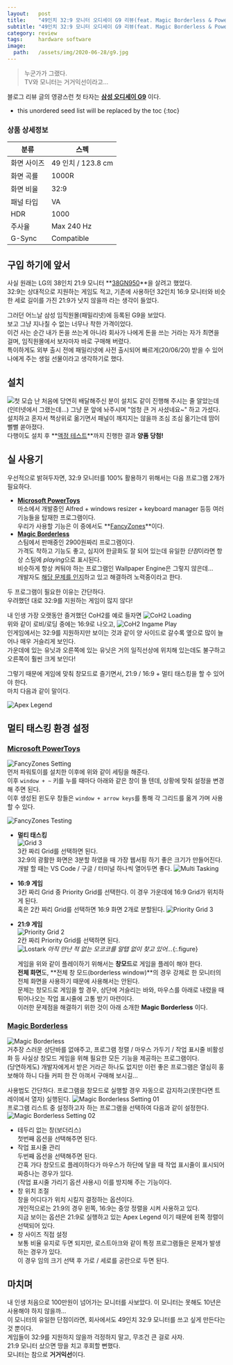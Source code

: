 ```yaml
---
layout:   post
title:    "49인치 32:9 모니터 오디세이 G9 리뷰(feat. Magic Borderless & PowerToys)"
subtitle: "49인치 32:9 모니터 오디세이 G9 리뷰(feat. Magic Borderless & PowerToys)"
category: review
tags:     hardware software
image:
  path:   /assets/img/2020-06-28/g9.jpg
---
```


> 누군가가 그랬다.<br>
> TV와 모니터는 거거익선이라고...

블로그 리뷰 글의 영광스런 첫 타자는 **[삼성 오디세이 G9](https://www.samsung.com/sec/monitors/gaming-lc49g95tsskxkr/)** 이다.

<!--more-->

* this unordered seed list will be replaced by the toc
{:toc}

### 상품 상세정보

| 분류 | 스펙 |
|-----|------|
| 화면 사이즈 | 49 인치 / 123.8 cm |
| 화면 곡률 | 1000R |
| 화면 비율 | 32:9 |
| 패널 타입 | VA |
| HDR | 1000 |
| 주사율 | Max 240 Hz |
| G-Sync | Compatible |

## 구입 하기에 앞서

사실 원래는 LG의 38인치 21:9 모니터 **[38GN950](https://www.lg.com/us/monitors/lg-38gn950-b-gaming-monitor)**을 살려고 했었다.<br>
32:9는 상대적으로 지원하는 게임도 적고, 기존에 사용하던 32인치 16:9 모니터와 비슷한 세로 길이를 가진 21:9가 낫지 않을까 라는 생각이 들었다.<br>

그러던 어느날 삼성 임직원몰(패밀리넷)에 등록된 G9을 보았다.<br>
보고 그냥 지나칠 수 없는 너무나 착한 가격이었다.<br>
이건 사는 순간 내가 돈을 쓰는게 아니라 회사가 나에게 돈을 쓰는 거라는 자가 최면을 걸며, 임직원몰에서 보자마자 바로 구매해 버렸다.<br>
특이하게도 외부 출시 전에 패밀리넷에 사전 출시되어 빠르게(20/06/20) 받을 수 있어 나에게 주는 생일 선물이라고 생각하기로 했다.

## 설치

![첫 모습](/assets/img/2020-06-28/g9_delivered.jpg)
난 처음에 당연히 배달해주신 분이 설치도 같이 진행해 주시는 줄 알았는데(인터넷에서 그랬는데...) 그냥 문 앞에 놔주시며 "엄청 큰 거 사셨네요~" 하고 가셨다.<br>
설치하고 혼자서 책상위로 옮기면서 패널이 깨지지는 않을까 조심 조심 옮기는데 땀이 뻘뻘 쏟아졌다.<br>
다행이도 설치 후 **[액정 테스트](http://www.monitor.co.kr/)**까지 진행한 결과 **양품 당첨!**

## 실 사용기

우선적으로 밝혀두자면, 32:9 모니터를 100% 활용하기 위해서는 다음 프로그램 2개가 필요하다.

* **[Microsoft PowerToys](https://github.com/microsoft/PowerToys)**<br>
    마소에서 개발중인 Alfred + windows resizer + keyboard manager 등등 여러 기능들을 탑재한 프로그램이다.<br>
    우리가 사용할 기능은 이 중에서도 **[FancyZones](https://github.com/microsoft/PowerToys/wiki/FancyZones-Overview)**이다.
* **[Magic Borderless](https://store.steampowered.com/app/1022230/Magic_Borderless/)**<br>
    스팀에서 판매중인 2900원짜리 프로그램이다.<br>
    가격도 착하고 기능도 좋고, 심지어 한글화도 잘 되어 있는데 유일한 *단점*이라면 항상 스팀에 *playing*으로 표시된다.<br>
    비슷하게 항상 켜둬야 하는 프로그램인 Wallpaper Engine은 그렇지 않은데...<br>
    개발자도 [해당 문제를 인지](https://steamcommunity.com/app/1022230)하고 있고 해결하려 노력중이라고 한다.

두 프로그램이 필요한 이유는 간단하다.<br>
우려했던 대로 32:9를 지원하는 게임이 많지 않다!

내 인생 가장 오랫동안 즐겨했던 CoH2를 예로 들자면
![CoH2 Loading](/assets/img/2020-06-28/coh2_loading.jpg)<br>
위와 같이 로비/로딩 중에는 16:9로 나오고,
![CoH2 Ingame Play](/assets/img/2020-06-28/coh2_ingame.jpg)<br>
인게임에서는 32:9를 지원하지만 보이는 것과 같이 양 사이드로 갈수록 옆으로 많이 늘어나 매우 거슬리게 보인다.<br>
가운데에 있는 유닛과 오른쪽에 있는 유닛은 거의 일직선상에 위치해 있는데도 불구하고 오른쪽이 훨씬 크게 보인다!

그렇기 때문에 게임에 맞춰 창모드로 즐기면서, 21:9 / 16:9 + 멀티 태스킹을 할 수 있어야 한다.<br>
마치 다음과 같이 말이다.

![Apex Legend](/assets/img/2020-06-28/apex_split.png)

## 멀티 태스킹 환경 설정

### [Microsoft PowerToys](https://github.com/microsoft/PowerToys)

![FancyZones Setting](/assets/img/2020-06-28/fancyzones_setting.png)<br>
먼저 파워토이를 설치한 이후에 위와 같이 세팅을 해준다.<br>
이후 `window + ~` 키를 누를 때마다 아래와 같은 창이 뜰 텐데, 상황에 맞춰 설정을 변경해 주면 된다.<br>
이후 생성된 윈도우 창들은 `window + arrow keys`를 통해 각 그리드를 옮겨 가며 사용할 수 있다.

![FancyZones Testing](/assets/img/2020-06-28/fancyzone.gif)

* **멀티 태스킹**<br>
    ![Grid 3](/assets/img/2020-06-28/grid3.png)<br>
    3칸 짜리 Grid를 선택하면 된다.<br>
    32:9의 광활한 화면은 3분할 하였을 때 가장 웹서핑 하기 좋은 크기가 만들어진다.<br>
    개발 할 때는 VS Code / 구글 / 터미널 하나씩 열어두면 좋다.
    ![Multi Tasking](/assets/img/2020-06-28/blog.png)
* **16:9 게임**<br>
    3칸 짜리 Grid 중 Priority Grid를 선택한다. 이 경우 가운데에 16:9 Grid가 위치하게 된다.<br>
    혹은 2칸 짜리 Grid를 선택하면 16:9 화면 2개로 분할된다.
    ![Priority Grid 3](/assets/img/2020-06-28/coh2_split.png)
* **21:9 게임**<br>
    ![Priority Grid 2](/assets/img/2020-06-28/grid2.png)<br>
    2칸 짜리 Priority Grid를 선택하면 된다.<br>
    ![Lostark](/assets/img/2020-06-28/lostark.png)
    *아직 만난 적 없는 모코코를 알탭 없이 찾고 있어...*{:.figure}

    게임을 위와 같이 플레이하기 위해서는 **창모드**로 게임을 플레이 해야 한다.<br>
    **전체 화면**도, **전체 창 모드(borderless window)**의 경우 강제로 한 모니터의 전체 화면을 사용하기 때문에 사용해서는 안된다.<br>
    문제는 창모드로 게임을 할 경우, 상단에 거슬리는 바와, 마우스를 아래로 내렸을 때 튀어나오는 작업 표시줄에 고통 받기 마련이다.<br>
    이러한 문제점을 해결하기 위한 것이 아래 소개한 **Magic Borderless** 이다.

### [Magic Borderless](https://store.steampowered.com/app/1022230/Magic_Borderless/)

![Magic Borderless](/assets/img/2020-06-28/magic_borderless.gif)<br>
거추장 스러운 상단바를 없애주고, 프로그램 정렬 / 마우스 가두기 / 작업 표시줄 비활성화 등 사실상 창모드 게임을 위해 필요한 모든 기능을 제공하는 프로그램이다.<br>
(당연하게도) 개발자에게서 받은 거라곤 하나도 없지만 이런 좋은 프로그램은 열심히 홍보해야 하니 다들 커피 한 잔 아껴서 구매해 보시길...

사용법도 간단하다. 프로그램을 창모드로 실행할 경우 자동으로 감지하고(못한다면 트레이에서 열자) 실행된다.
![Magic Borderless Setting 01](/assets/img/2020-06-28/magic_borderless_01.png)<br>
프로그램 리스트 중 설정하고자 하는 프로그램을 선택하여 다음과 같이 설정한다.
![Magic Borderless Setting 02](/assets/img/2020-06-28/magic_borderless_02.png)<br>

* 테두리 없는 창(보더리스)<br>
    첫번째 옵션을 선택해주면 된다.
* 작업 표시줄 관리<br>
    두번째 옵션을 선택해주면 된다.<br>
    간혹 가다 창모드로 플레이하다가 마우스가 하단에 닿을 때 작업 표시줄이 표시되어 짜증나는 경우가 있다.<br>
    (작업 표시줄 가리기 옵션 사용시) 이를 방지해 주는 기능이다.
* 창 위치 조절<br>
    창을 어디다가 위치 시킬지 결정하는 옵션이다.<br>
    개인적으로는 21:9의 경우 왼쪽, 16:9는 중앙 정렬을 시켜 사용하고 있다.<br>
    지금 보이는 옵션은 21:9로 실행하고 있는 Apex Legend 이기 때문에 왼쪽 정렬이 선택되어 있다.
* 창 사이즈 직접 설정<br>
    보통 비율 유지로 두면 되지만, 로스트아크와 같이 특정 프로그램들은 문제가 발생하는 경우가 있다.<br>
    이 경우 임의 크기 선택 후 가로 / 세로를 공란으로 두면 된다.

## 마치며

내 인생 처음으로 100만원이 넘어가는 모니터를 사보았다. 이 모니터는 못해도 10년은 사용해야 하지 않을까...<br>
이 모니터의 유일한 단점이라면, 회사에서도 49인치 32:9 모니터를 쓰고 싶게 만든다는 것 뿐이다.<br>
게임들이 32:9를 지원하지 않을까 걱정하지 말고, 무조건 큰 걸로 사자.<br>
21:9 모니터 샀으면 땅을 치고 후회할 뻔했다.<br>
모니터는 참으로 **거거익선**이다.
